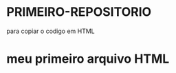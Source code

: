 # PRIMEIRO-REPOSITORIO

para copiar o codigo em HTML 

<html>
  <h1>meu primeiro arquivo HTML </h1>
</html>
